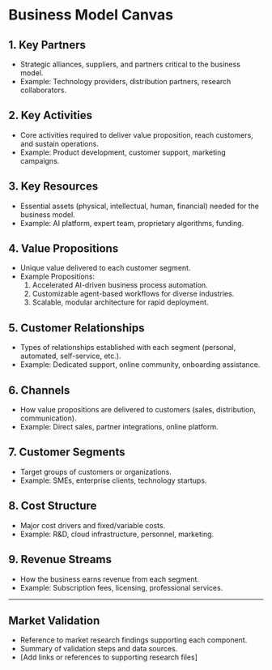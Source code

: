 # Business Model Canvas

## 1. Key Partners
- Strategic alliances, suppliers, and partners critical to the business model.
- Example: Technology providers, distribution partners, research collaborators.

## 2. Key Activities
- Core activities required to deliver value proposition, reach customers, and sustain operations.
- Example: Product development, customer support, marketing campaigns.

## 3. Key Resources
- Essential assets (physical, intellectual, human, financial) needed for the business model.
- Example: AI platform, expert team, proprietary algorithms, funding.

## 4. Value Propositions
- Unique value delivered to each customer segment.
- Example Propositions:
  1. Accelerated AI-driven business process automation.
  2. Customizable agent-based workflows for diverse industries.
  3. Scalable, modular architecture for rapid deployment.

## 5. Customer Relationships
- Types of relationships established with each segment (personal, automated, self-service, etc.).
- Example: Dedicated support, online community, onboarding assistance.

## 6. Channels
- How value propositions are delivered to customers (sales, distribution, communication).
- Example: Direct sales, partner integrations, online platform.

## 7. Customer Segments
- Target groups of customers or organizations.
- Example: SMEs, enterprise clients, technology startups.

## 8. Cost Structure
- Major cost drivers and fixed/variable costs.
- Example: R&D, cloud infrastructure, personnel, marketing.

## 9. Revenue Streams
- How the business earns revenue from each segment.
- Example: Subscription fees, licensing, professional services.

---

## Market Validation
- Reference to market research findings supporting each component.
- Summary of validation steps and data sources.
- [Add links or references to supporting research files] 